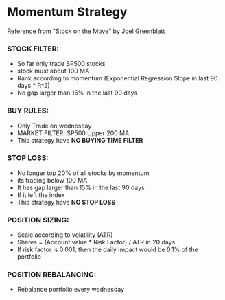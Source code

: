 # Momentum Strategy
Reference from "Stock on the Move" by Joel Greenblatt


### STOCK FILTER: 
- So far only trade SP500 stocks
- stock must about 100 MA
- Rank according to momentum (Exponential Regression Slope in last 90 days * R^2)
- No gap larger than 15% in the last 90 days

### BUY RULES:
- Only Trade on wednesday
- MARKET FILTER: SP500 Upper 200 MA
- This strategy have **NO BUYING TIME FILTER**

### STOP LOSS:
- No longer top 20% of all stocks by momentum
- its trading below 100 MA
- It has gap larger than 15% in the last 90 days
- If it left the index
- This strategy have **NO STOP LOSS**

### POSITION SIZING:
- Scale according to volatility (ATR)
- Shares = (Account value * Risk Factor) / ATR in 20 days
- If risk factor is 0.001, then the daily impact would be 0.1% of the portfolio


### POSITION REBALANCING:
- Rebalance portfolio every wednesday

